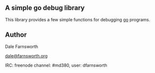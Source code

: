 ## A simple go debug library 

This library provides a few simple functions for debugging
[go](https://golang.org/) programs.

## Author
Dale Farnsworth

<dale@farnsworth.org>

IRC: freenode channel: #md380, user: dfarnsworth
